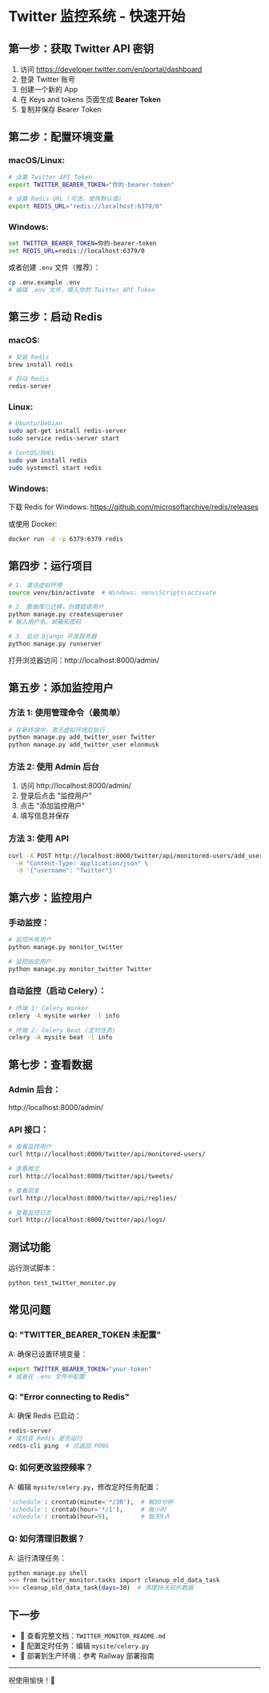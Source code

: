 # Twitter 监控系统 - 快速开始

## 第一步：获取 Twitter API 密钥

1. 访问 https://developer.twitter.com/en/portal/dashboard
2. 登录 Twitter 账号
3. 创建一个新的 App
4. 在 Keys and tokens 页面生成 **Bearer Token**
5. 复制并保存 Bearer Token

## 第二步：配置环境变量

### macOS/Linux:

```bash
# 设置 Twitter API Token
export TWITTER_BEARER_TOKEN="你的-bearer-token"

# 设置 Redis URL (可选，使用默认值)
export REDIS_URL="redis://localhost:6379/0"
```

### Windows:

```cmd
set TWITTER_BEARER_TOKEN=你的-bearer-token
set REDIS_URL=redis://localhost:6379/0
```

或者创建 `.env` 文件（推荐）：

```bash
cp .env.example .env
# 编辑 .env 文件，填入你的 Twitter API Token
```

## 第三步：启动 Redis

### macOS:

```bash
# 安装 Redis
brew install redis

# 启动 Redis
redis-server
```

### Linux:

```bash
# Ubuntu/Debian
sudo apt-get install redis-server
sudo service redis-server start

# CentOS/RHEL
sudo yum install redis
sudo systemctl start redis
```

### Windows:

下载 Redis for Windows: https://github.com/microsoftarchive/redis/releases

或使用 Docker:

```bash
docker run -d -p 6379:6379 redis
```

## 第四步：运行项目

```bash
# 1. 激活虚拟环境
source venv/bin/activate  # Windows: venv\Scripts\activate

# 2. 数据库已迁移，创建超级用户
python manage.py createsuperuser
# 输入用户名、邮箱和密码

# 3. 启动 Django 开发服务器
python manage.py runserver
```

打开浏览器访问：http://localhost:8000/admin/

## 第五步：添加监控用户

### 方法 1: 使用管理命令（最简单）

```bash
# 在新终端中，激活虚拟环境后执行：
python manage.py add_twitter_user Twitter
python manage.py add_twitter_user elonmusk
```

### 方法 2: 使用 Admin 后台

1. 访问 http://localhost:8000/admin/
2. 登录后点击 "监控用户"
3. 点击 "添加监控用户"
4. 填写信息并保存

### 方法 3: 使用 API

```bash
curl -X POST http://localhost:8000/twitter/api/monitored-users/add_user/ \
  -H "Content-Type: application/json" \
  -d '{"username": "Twitter"}'
```

## 第六步：监控用户

### 手动监控：

```bash
# 监控所有用户
python manage.py monitor_twitter

# 监控指定用户
python manage.py monitor_twitter Twitter
```

### 自动监控（启动 Celery）：

```bash
# 终端 1: Celery Worker
celery -A mysite worker -l info

# 终端 2: Celery Beat (定时任务)
celery -A mysite beat -l info
```

## 第七步：查看数据

### Admin 后台：
http://localhost:8000/admin/

### API 接口：

```bash
# 查看监控用户
curl http://localhost:8000/twitter/api/monitored-users/

# 查看推文
curl http://localhost:8000/twitter/api/tweets/

# 查看回复
curl http://localhost:8000/twitter/api/replies/

# 查看监控日志
curl http://localhost:8000/twitter/api/logs/
```

## 测试功能

运行测试脚本：

```bash
python test_twitter_monitor.py
```

## 常见问题

### Q: "TWITTER_BEARER_TOKEN 未配置"

A: 确保已设置环境变量：

```bash
export TWITTER_BEARER_TOKEN="your-token"
# 或者在 .env 文件中配置
```

### Q: "Error connecting to Redis"

A: 确保 Redis 已启动：

```bash
redis-server
# 或检查 Redis 是否运行
redis-cli ping  # 应返回 PONG
```

### Q: 如何更改监控频率？

A: 编辑 `mysite/celery.py`，修改定时任务配置：

```python
'schedule': crontab(minute='*/30'),  # 每30分钟
'schedule': crontab(hour='*/1'),     # 每小时
'schedule': crontab(hour=9),         # 每天9点
```

### Q: 如何清理旧数据？

A: 运行清理任务：

```bash
python manage.py shell
>>> from twitter_monitor.tasks import cleanup_old_data_task
>>> cleanup_old_data_task(days=30)  # 清理30天前的数据
```

## 下一步

- 📖 查看完整文档：`TWITTER_MONITOR_README.md`
- 🔧 配置定时任务：编辑 `mysite/celery.py`
- 🚀 部署到生产环境：参考 Railway 部署指南

---

祝使用愉快！🎉
